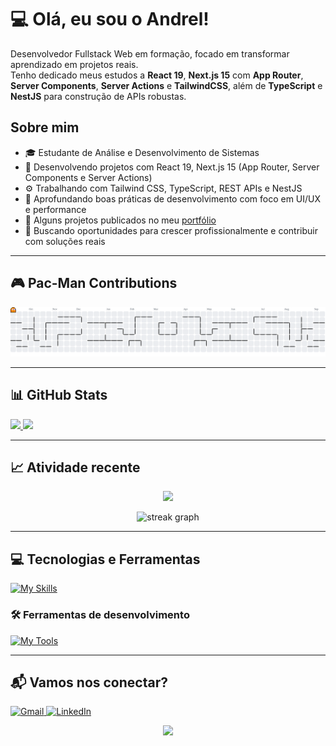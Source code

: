 # 💻 Olá, eu sou o Andrel!

<p align="left">
  Desenvolvedor Fullstack Web em formação, focado em transformar aprendizado em projetos reais. <br>
  Tenho dedicado meus estudos a <strong>React 19</strong>, <strong>Next.js 15</strong> com <strong>App Router</strong>, <strong>Server Components</strong>, <strong>Server Actions</strong> e <strong>TailwindCSS</strong>, além de <strong>TypeScript</strong> e <strong>NestJS</strong> para construção de APIs robustas.
</p>

## Sobre mim

- 🎓 Estudante de Análise e Desenvolvimento de Sistemas  
- 🚀 Desenvolvendo projetos com React 19, Next.js 15 (App Router, Server Components e Server Actions)  
- ⚙️ Trabalhando com Tailwind CSS, TypeScript, REST APIs e NestJS  
- 🧠 Aprofundando boas práticas de desenvolvimento com foco em UI/UX e performance  
- 🔗 Alguns projetos publicados no meu [portfólio](https://petshop-sand-delta.vercel.app)  
- 📌 Buscando oportunidades para crescer profissionalmente e contribuir com soluções reais  

---

## 🎮 Pac-Man Contributions

<picture>
  <source media="(prefers-color-scheme: dark)" srcset="https://raw.githubusercontent.com/speedyxbr/speedyxbr/output/pacman-contribution-graph-dark.svg">
  <source media="(prefers-color-scheme: light)" srcset="https://raw.githubusercontent.com/speedyxbr/speedyxbr/output/pacman-contribution-graph.svg">
  <img alt="Gráfico de contribuições estilo pacman" src="https://raw.githubusercontent.com/speedyxbr/speedyxbr/output/pacman-contribution-graph.svg">
</picture>

---

## 📊 GitHub Stats

<a href="https://github.com/speedyxbr">
  <img height="180em" src="https://github-readme-stats.vercel.app/api?username=speedyxbr&show_icons=true&theme=radical&include_all_commits=true&count_private=true"/>
  <img height="180em" src="https://github-readme-stats.vercel.app/api/top-langs/?username=speedyxbr&layout=compact&langs_count=6&theme=radical"/>
</a>

---

## 📈 Atividade recente

<p align="center">
  <img src="https://github-readme-activity-graph.vercel.app/graph?username=speedyxbr&bg_color=0d1117&color=ff6ec7&line=ff3caa&point=ffffff&area=true&hide_border=true" />
</p>

<p align="center">
  <img src="https://streak-stats.demolab.com?user=speedyxbr&locale=pt-br&mode=weekly&theme=radical&hide_border=false&border_radius=5&date_format=M%20j%5B,%20Y%5D" height="156" alt="streak graph" />
</p>

---

## 💻 Tecnologias e Ferramentas

[![My Skills](https://skillicons.dev/icons?i=html,css,js,ts,react,nextjs,nestjs,nodejs,tailwind,postgres)](https://skillicons.dev)

### 🛠️ Ferramentas de desenvolvimento

[![My Tools](https://skillicons.dev/icons?i=git,github,vscode,figma,postman)](https://skillicons.dev)

---

## 📬 Vamos nos conectar?

<p align="left">
  <a href="mailto:andrel.cilva@gmail.com">
    <img src="https://img.shields.io/badge/-Gmail-D14836?style=flat-square&logo=gmail&logoColor=white" alt="Gmail" />
  </a>
  <a href="https://www.linkedin.com/in/andrel-carvalho/">
    <img src="https://img.shields.io/badge/-Linkedin-0e76a8?style=flat-square&logo=linkedin&logoColor=white" alt="LinkedIn" />
  </a>
</p>

<div align="center">
  <img src="https://visitor-badge.laobi.icu/badge?page_id=speedyxbr.speedyxbr&left_color=darkviolet&right_color=orchid" width="80" />
</div>
